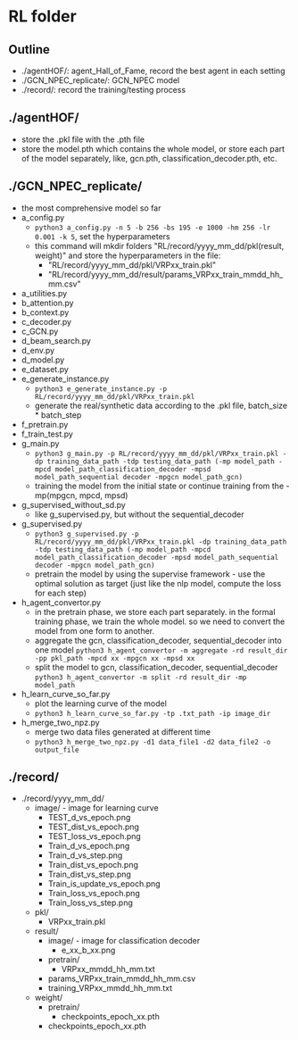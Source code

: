 # RL folder

## Outline
- ./agentHOF/: agent_Hall_of_Fame, record the best agent in each setting
- ./GCN_NPEC_replicate/: GCN_NPEC model
- ./record/: record the training/testing process

## ./agentHOF/
- store the .pkl file with the .pth file
- store the model.pth which contains the whole model, or store each part of the model separately, like, gcn.pth, classification_decoder.pth, etc.

## ./GCN_NPEC_replicate/
- the most comprehensive model so far
- a_config.py
  - `python3 a_config.py -n 5 -b 256 -bs 195 -e 1000 -hm 256 -lr 0.001 -k 5`, set the hyperparameters
  - this command will mkdir folders "RL/record/yyyy_mm_dd/pkl(result, weight)" and store the hyperparameters in the file:
    - "RL/record/yyyy_mm_dd/pkl/VRPxx_train.pkl"
    - "RL/record/yyyy_mm_dd/result/params_VRPxx_train_mmdd_hh_mm.csv"
- a_utilities.py
- b_attention.py
- b_context.py
- c_decoder.py
- c_GCN.py
- d_beam_search.py
- d_env.py
- d_model.py
- e_dataset.py
- e_generate_instance.py
  - `python3 e_generate_instance.py -p RL/record/yyyy_mm_dd/pkl/VRPxx_train.pkl`
  - generate the real/synthetic data according to the .pkl file, batch_size * batch_step
- f_pretrain.py
- f_train_test.py
- g_main.py
  - `python3 g_main.py -p RL/record/yyyy_mm_dd/pkl/VRPxx_train.pkl -dp training_data_path -tdp testing_data_path (-mp model_path -mpcd model_path_classification_decoder -mpsd model_path_sequential decoder -mpgcn model_path_gcn)`
  - training the model from the initial state or continue training from the -mp(mpgcn, mpcd, mpsd)
- g_supervised_without_sd.py
  - like g_supervised.py, but without the sequential_decoder
- g_supervised.py
  - `python3 g_supervised.py -p RL/record/yyyy_mm_dd/pkl/VRPxx_train.pkl -dp training_data_path -tdp testing_data_path (-mp model_path -mpcd model_path_classification_decoder -mpsd model_path_sequential decoder -mpgcn model_path_gcn)`
  - pretrain the model by using the supervise framework - use the optimal solution as target (just like the nlp model, compute the loss for each step)
- h_agent_convertor.py
  - in the pretrain phase, we store each part separately. in the formal training phase, we train the whole model. so we need to convert the model from one form to another.
  - aggregate the gcn, classification_decoder, sequential_decoder into one model `python3 h_agent_convertor -m aggregate -rd result_dir -pp pkl_path -mpcd xx -mpgcn xx -mpsd xx`
  - split the model to gcn, classification_decoder, sequential_decoder `python3 h_agent_convertor -m split -rd result_dir -mp model_path`
- h_learn_curve_so_far.py
  - plot the learning curve of the model
  - `python3 h_learn_curve_so_far.py -tp .txt_path -ip image_dir`
- h_merge_two_npz.py
  - merge two data files generated at different time
  - `python3 h_merge_two_npz.py -d1 data_file1 -d2 data_file2 -o output_file`

## ./record/ 
- ./record/yyyy_mm_dd/
  - image/ - image for learning curve
    - TEST_d_vs_epoch.png
    - TEST_dist_vs_epoch.png
    - TEST_loss_vs_epoch.png
    - Train_d_vs_epoch.png
    - Train_d_vs_step.png
    - Train_dist_vs_epoch.png
    - Train_dist_vs_step.png
    - Train_is_update_vs_epoch.png
    - Train_loss_vs_epoch.png
    - Train_loss_vs_step.png
  - pkl/
    - VRPxx_train.pkl
  - result/
    - image/ - image for classification decoder
      - e_xx_b_xx.png
    - pretrain/
      - VRPxx_mmdd_hh_mm.txt
    - params_VRPxx_train_mmdd_hh_mm.csv
    - training_VRPxx_mmdd_hh_mm.txt
  - weight/
    - pretrain/
      - checkpoints_epoch_xx.pth
    - checkpoints_epoch_xx.pth
